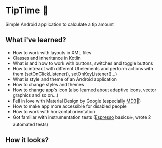 # TipTime 💸

Simple Android application to calculate a tip amount

## What i've learned?

* How to work with layouts in XML files
* Classes and inheritance in Kotlin
* What is and how to work with buttons, switches and toggle buttons
* How to intreact with different UI elements and perform actions with them (setOnClickListener(), setOnKeyListener()...)
* What is style and theme of an Android application
* How to change styles and themes
* How to change app's icon (also learned about adaptive icons, vector graphics and so on...)
* Fell in love with Material Design by Google (especially [MD3](https://m3.material.io/)💖)
* How to make app more accessible for disabled people
* How to work with horizontal orientation
* Got familiar with instrumentation tests ([Espresso](https://developer.android.com/training/testing/espresso/basics) basics☕, wrote 2 automated tests)

## How it looks?

